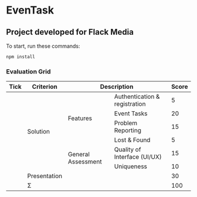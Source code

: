 # EvenTask

## Project developed for Flack Media

To start, run these commands:

`npm install`

### Evaluation Grid

<table>
    <thead>
        <tr>
            <th>Tick</th>
            <th>Criterion</th>
            <th colspan="2">Description</th>
            <th>Score</th>
        </tr>
    </thead>
    <tbody>
        <tr>
            <td></td>
            <td rowspan=6>Solution</td>
            <td rowspan=4>Features</td>
            <td>Authentication & registration</td>
            <td>5</td>
        </tr>
        <tr>
            <td></td>
            <td>Event Tasks</td>
            <td>20</td>
        </tr>
        <tr>
            <td></td>
            <td>Problem Reporting</td>
            <td>15</td>
        </tr>
        <tr>
            <td></td>
            <td>Lost & Found</td>
            <td>5</td>
        </tr>
        <tr>
            <td></td>
            <td rowspan="2">General Assessment</td>
            <td>Quality of Interface (UI/UX)</td>
            <td>15</td>
        </tr>
        <tr>
            <td></td>
            <td>Uniqueness</td>
            <td>10</td>
        </tr>
        <tr>
            <td></td>
            <td>Presentation</td>
            <td colspan="2"></td>
            <td>30</td>
        </tr>
        <tr>
            <td></td>
            <td>&Sigma;</td>
            <td colspan="2"></td>
            <td>100</td>
        </tr>
    </tbody>
</table>
